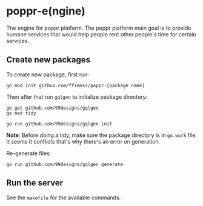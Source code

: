 # poppr-e(ngine)

The engine for poppr platform. The poppr platform main goal is to provide humane services that would help people rent other people's time for certain services.

## Create new packages

To create new package, first run:

```
go mod init github.com/ffimnsr/poppr-[package name]
```

Then after that run `gqlgen` to initialize package directory:

```
go get github.com/99designs/gqlgen
go mod tidy

go run github.com/99designs/gqlgen init
```

**Note**: Before doing a tidy, make sure the package directory is in `go.work` file. It seems it conflicts that's why there's an error on generation.

Re-generate files:

```
go run github.com/99designs/gqlgen generate
```


## Run the server

See the `makefile` for the available commands.
